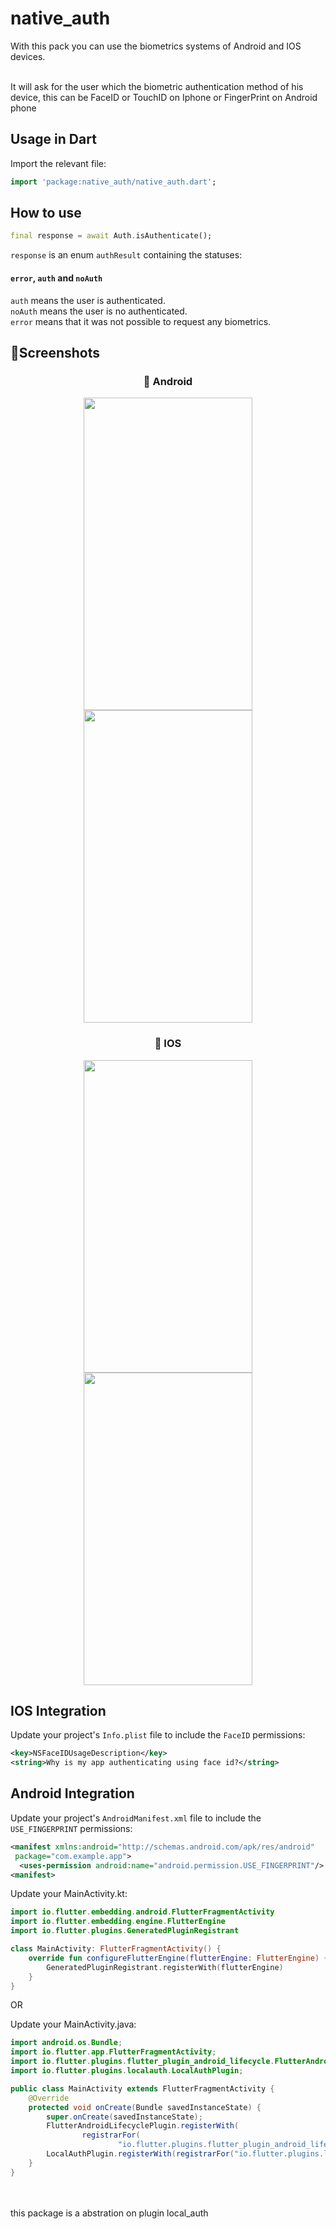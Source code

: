 # native_auth

With this pack you can use the biometrics systems of Android and IOS devices.

<br>
It will ask for the user which the biometric authentication method  of his device, this can be FaceID or TouchID on Iphone or  FingerPrint on Android phone

## Usage in Dart

Import the relevant file:

```dart
import 'package:native_auth/native_auth.dart';
```

## How to use

```dart
final response = await Auth.isAuthenticate();
```

`response` is an enum `authResult` containing the statuses:
#### `error`, `auth` and `noAuth`

`auth` means the user is authenticated.<br>
`noAuth` means the user is no authenticated.<br>
`error` means that it was not possible to request any biometrics.

## 📱Screenshots

<h3 align="center">🤖 Android</h3>
<p align="center">
    <img src="https://gitlab.com/welitonsousa/images/-/raw/main/android-waiting.png" width="270" height="500"/>
    <img src="https://gitlab.com/welitonsousa/images/-/raw/main/android-success.png" width="270" height="500"/>
</p>

<h3 align="center">🍎 IOS</h3>
<p align="center">
    <img src="https://gitlab.com/welitonsousa/images/-/raw/main/ios-waiting.png" width="270" height="500"/>
    <img src="https://gitlab.com/welitonsousa/images/-/raw/main/ios-success.png" width="270" height="500"/>
</p>

## IOS Integration

Update your project's `Info.plist` file to include the
`FaceID` permissions:


```xml
<key>NSFaceIDUsageDescription</key>
<string>Why is my app authenticating using face id?</string>
```

## Android Integration

Update your project's `AndroidManifest.xml` file to include the
`USE_FINGERPRINT` permissions:

```xml
<manifest xmlns:android="http://schemas.android.com/apk/res/android"
 package="com.example.app">
  <uses-permission android:name="android.permission.USE_FINGERPRINT"/>
<manifest>
```

Update your MainActivity.kt:

```kotlin
import io.flutter.embedding.android.FlutterFragmentActivity
import io.flutter.embedding.engine.FlutterEngine
import io.flutter.plugins.GeneratedPluginRegistrant

class MainActivity: FlutterFragmentActivity() {
    override fun configureFlutterEngine(flutterEngine: FlutterEngine) {
        GeneratedPluginRegistrant.registerWith(flutterEngine)
    }
}
```

OR

Update your MainActivity.java:

```java
import android.os.Bundle;
import io.flutter.app.FlutterFragmentActivity;
import io.flutter.plugins.flutter_plugin_android_lifecycle.FlutterAndroidLifecyclePlugin;
import io.flutter.plugins.localauth.LocalAuthPlugin;

public class MainActivity extends FlutterFragmentActivity {
    @Override
    protected void onCreate(Bundle savedInstanceState) {
        super.onCreate(savedInstanceState);
        FlutterAndroidLifecyclePlugin.registerWith(
                registrarFor(
                        "io.flutter.plugins.flutter_plugin_android_lifecycle.FlutterAndroidLifecyclePlugin"));
        LocalAuthPlugin.registerWith(registrarFor("io.flutter.plugins.localauth.LocalAuthPlugin"));
    }
}
```

<br>
<br>
this package is a abstration on plugin local_auth